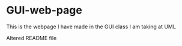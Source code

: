 # GUI-web-page
This is the webpage I have made in the GUI class I am taking at UML

Altered README file
